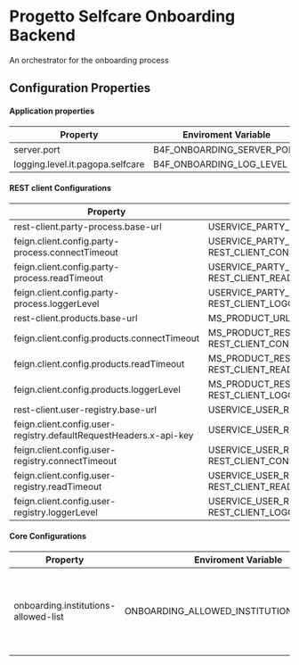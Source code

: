 # Progetto Selfcare Onboarding Backend
An orchestrator for the onboarding process

## Configuration Properties

#### Application properties

| **Property** | **Enviroment Variable** | **Default** | **Required** |
|--------------|-------------------------|-------------|:------------:|
|server.port|B4F_ONBOARDING_SERVER_PORT|<a name= "default property"></a>[default_property](https://github.com/pagopa/selfcare-onboarding-backend/blob/main/app/src/main/resources/config/application.yml)| yes |
|logging.level.it.pagopa.selfcare| B4F_ONBOARDING_LOG_LEVEL |<a name= "default property"></a>[default_property](https://github.com/pagopa/selfcare-onboarding-backend/blob/main/app/src/main/resources/config/application.yml)| yes |


#### REST client Configurations

| **Property** | **Enviroment Variable** | **Default** | **Required** |
|--------------|-------------------------|-------------|:------------:|
|rest-client.party-process.base-url|USERVICE_PARTY_PROCESS_URL|<a name= "default property"></a>[default_property](https://github.com/pagopa/selfcare-onboarding-backend/blob/main/connector/rest/src/main/resources/config/party-process-rest-client.properties)| yes |
|feign.client.config.party-process.connectTimeout|USERVICE_PARTY_PROCESS_REST_CLIENT_CONNECT_TIMEOUT<br>REST_CLIENT_CONNECT_TIMEOUT|<a name= "default property"></a>[default_property](https://github.com/pagopa/selfcare-onboarding-backend/blob/main/connector/rest/src/main/resources/config/party-process-rest-client.properties)| yes |
|feign.client.config.party-process.readTimeout|USERVICE_PARTY_PROCESS_REST_CLIENT_READ_TIMEOUT<br>REST_CLIENT_READ_TIMEOUT|<a name= "default property"></a>[default_property](https://github.com/pagopa/selfcare-onboarding-backend/blob/main/connector/rest/src/main/resources/config/party-process-rest-client.properties)| yes |
|feign.client.config.party-process.loggerLevel|USERVICE_PARTY_PROCESS_REST_CLIENT_LOGGER_LEVEL<br>REST_CLIENT_LOGGER_LEVEL|<a name= "default property"></a>[default_property](https://github.com/pagopa/selfcare-onboarding-backend/blob/main/connector/rest/src/main/resources/config/party-process-rest-client.properties)| yes |
|rest-client.products.base-url|MS_PRODUCT_URL|<a name= "default property"></a>[default_property](https://github.com/pagopa/selfcare-onboarding-backend/blob/main/connector/rest/src/main/resources/config/products-rest-client.properties)| yes |
|feign.client.config.products.connectTimeout|MS_PRODUCT_REST_CLIENT_CONNECT_TIMEOUT<br>REST_CLIENT_CONNECT_TIMEOUT|<a name= "default property"></a>[default_property](https://github.com/pagopa/selfcare-onboarding-backend/blob/main/connector/rest/src/main/resources/config/products-rest-client.properties)| yes |
|feign.client.config.products.readTimeout|MS_PRODUCT_REST_CLIENT_READ_TIMEOUT<br>REST_CLIENT_READ_TIMEOUT|<a name= "default property"></a>[default_property](https://github.com/pagopa/selfcare-onboarding-backend/blob/main/connector/rest/src/main/resources/config/products-rest-client.properties)| yes |
|feign.client.config.products.loggerLevel|MS_PRODUCT_REST_CLIENT_LOGGER_LEVEL<br>REST_CLIENT_LOGGER_LEVEL|<a name= "default property"></a>[default_property](https://github.com/pagopa/selfcare-onboarding-backend/blob/main/connector/rest/src/main/resources/config/products-rest-client.properties)| yes |
|rest-client.user-registry.base-url|USERVICE_USER_REGISTRY_URL|<a name= "default property"></a>[default_property](https://github.com/pagopa/selfcare-onboarding-backend/blob/main/connector/rest/src/main/resources/config/user-registry-rest-client.properties)| yes |
|feign.client.config.user-registry.defaultRequestHeaders.x-api-key|USERVICE_USER_REGISTRY_API_KEY|<a name= "default property"></a>[default_property](https://github.com/pagopa/selfcare-onboarding-backend/blob/main/connector/rest/src/main/resources/config/user-registry-rest-client.properties)| yes |
|feign.client.config.user-registry.connectTimeout|USERVICE_USER_REGISTRY_REST_CLIENT_CONNECT_TIMEOUT<br>REST_CLIENT_CONNECT_TIMEOUT|<a name= "default property"></a>[default_property](https://github.com/pagopa/selfcare-onboarding-backend/blob/main/connector/rest/src/main/resources/config/user-registry-rest-client.properties)| yes |
|feign.client.config.user-registry.readTimeout|USERVICE_USER_REGISTRY_REST_CLIENT_READ_TIMEOUT<br>REST_CLIENT_READ_TIMEOUT|<a name= "default property"></a>[default_property](https://github.com/pagopa/selfcare-onboarding-backend/blob/main/connector/rest/src/main/resources/config/user-registry-rest-client.properties)| yes |
|feign.client.config.user-registry.loggerLevel|USERVICE_USER_REGISTRY_REST_CLIENT_LOGGER_LEVEL<br>REST_CLIENT_LOGGER_LEVEL|<a name= "default property"></a>[default_property](https://github.com/pagopa/selfcare-onboarding-backend/blob/main/connector/rest/src/main/resources/config/user-registry-rest-client.properties)| yes |


#### Core Configurations

| **Property** | **Enviroment Variable** | **Pattern** | **Default** | **Required** |
|--------------|-------------------------|-----------------|-------------|:------------:|
|onboarding.institutions-allowed-list|ONBOARDING_ALLOWED_INSTITUTIONS_PRODUCTS|<code>{'\<PROD_ID<sub>1</sub>\>':{'\*'&#124;'\<INST_EXT_ID<sub>1</sub>\>', &hellip; ,'\<INST_EXT_ID<sub>n</sub>\>'}, &hellip; ,'\<PROD_ID<sub>m</sub>\>':{'\*'&#124;'\<INST_EXT_ID<sub>1</sub>\>', &hellip; ,'\<INST_EXT_ID<sub>n</sub>\>'}}</code>|<a name= "default property"></a>[default_property](https://github.com/pagopa/selfcare-onboarding-backend/blob/main/core/src/main/resources/config/core-config.properties)| no |
